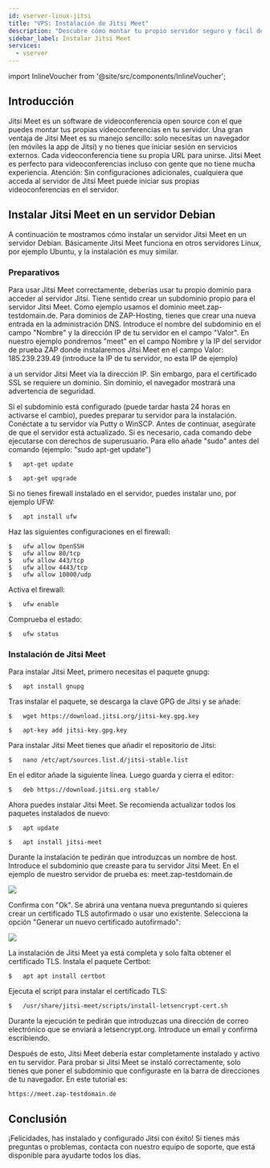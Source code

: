 ```yaml
---
id: vserver-linux-jitsi
title: "VPS: Instalación de Jitsi Meet"
description: "Descubre cómo montar tu propio servidor seguro y fácil de usar de videoconferencias Jitsi Meet en Debian para reuniones online sin complicaciones → Aprende más ahora"
sidebar_label: Instalar Jitsi Meet
services:
  - vserver
---
```


import InlineVoucher from '@site/src/components/InlineVoucher';

## Introducción

Jitsi Meet es un software de videoconferencia open source con el que puedes montar tus propias videoconferencias en tu servidor. Una gran ventaja de Jitsi Meet es su manejo sencillo: solo necesitas un navegador (en móviles la app de Jitsi) y no tienes que iniciar sesión en servicios externos. Cada videoconferencia tiene su propia URL para unirse. Jitsi Meet es perfecto para videoconferencias incluso con gente que no tiene mucha experiencia.
Atención: Sin configuraciones adicionales, cualquiera que acceda al servidor de Jitsi Meet puede iniciar sus propias videoconferencias en el servidor.

<InlineVoucher />

## Instalar Jitsi Meet en un servidor Debian

A continuación te mostramos cómo instalar un servidor Jitsi Meet en un servidor Debian. Básicamente Jitsi Meet funciona en otros servidores Linux, por ejemplo Ubuntu, y la instalación es muy similar.

### Preparativos

Para usar Jitsi Meet correctamente, deberías usar tu propio dominio para acceder al servidor Jitsi. Tiene sentido crear un subdominio propio para el servidor Jitsi Meet. Como ejemplo usamos el dominio meet.zap-testdomain.de.
Para dominios de ZAP-Hosting, tienes que crear una nueva entrada en la administración DNS. Introduce el nombre del subdominio en el campo "Nombre" y la dirección IP de tu servidor en el campo "Valor". En nuestro ejemplo pondremos "meet" en el campo Nombre y la IP del servidor de prueba ZAP donde instalaremos Jitsi Meet en el campo Valor: 185.239.239.49 (introduce la IP de tu servidor, no esta IP de ejemplo)


a un servidor Jitsi Meet vía la dirección IP. Sin embargo, para el certificado SSL se requiere un dominio. Sin dominio, el navegador mostrará una advertencia de seguridad.

Si el subdominio está configurado (puede tardar hasta 24 horas en activarse el cambio), puedes preparar tu servidor para la instalación.
Conéctate a tu servidor vía Putty o WinSCP.
Antes de continuar, asegúrate de que el servidor está actualizado. Si es necesario, cada comando debe ejecutarse con derechos de superusuario. Para ello añade "sudo" antes del comando (ejemplo: "sudo apt-get update")

```
$	apt-get update
```
```
$	apt-get upgrade
```

Si no tienes firewall instalado en el servidor, puedes instalar uno, por ejemplo UFW:
```
$	apt install ufw
```

Haz las siguientes configuraciones en el firewall:

```
$	ufw allow OpenSSH
$	ufw allow 80/tcp
$	ufw allow 443/tcp
$	ufw allow 4443/tcp
$	ufw allow 10000/udp
```

Activa el firewall:
```
$	ufw enable
```

Comprueba el estado:
```
$	ufw status
```

### Instalación de Jitsi Meet

Para instalar Jitsi Meet, primero necesitas el paquete gnupg:
```
$	apt install gnupg
```

Tras instalar el paquete, se descarga la clave GPG de Jitsi y se añade:
```
$	wget https://download.jitsi.org/jitsi-key.gpg.key
```
```
$	apt-key add jitsi-key.gpg.key
```

Para instalar Jitsi Meet tienes que añadir el repositorio de Jitsi:
```
$	nano /etc/apt/sources.list.d/jitsi-stable.list
```

En el editor añade la siguiente línea. Luego guarda y cierra el editor:
```
$	deb https://download.jitsi.org stable/
```

Ahora puedes instalar Jitsi Meet. Se recomienda actualizar todos los paquetes instalados de nuevo:
```
$	apt update
```
```
$	apt install jitsi-meet
```

Durante la instalación te pedirán que introduzcas un nombre de host. Introduce el subdominio que creaste para tu servidor Jitsi Meet. En el ejemplo de nuestro servidor de prueba es: meet.zap-testdomain.de

![](https://screensaver01.zap-hosting.com/index.php/s/oBEDBDx6GqzAoFa/preview)


Confirma con "Ok". Se abrirá una ventana nueva preguntando si quieres crear un certificado TLS autofirmado o usar uno existente. Selecciona la opción "Generar un nuevo certificado autofirmado":

![](https://screensaver01.zap-hosting.com/index.php/s/jcr84boZHiakNDS/preview)


La instalación de Jitsi Meet ya está completa y solo falta obtener el certificado TLS.
Instala el paquete Certbot:
```
$	apt apt install certbot
```

Ejecuta el script para instalar el certificado TLS:
```
$	/usr/share/jitsi-meet/scripts/install-letsencrypt-cert.sh
```

Durante la ejecución te pedirán que introduzcas una dirección de correo electrónico que se enviará a letsencrypt.org. Introduce un email y confirma escribiendo.


Después de esto, Jitsi Meet debería estar completamente instalado y activo en tu servidor. Para probar si Jitsi Meet se instaló correctamente, solo tienes que poner el subdominio que configuraste en la barra de direcciones de tu navegador. En este tutorial es:
```
https://meet.zap-testdomain.de
```



## Conclusión

¡Felicidades, has instalado y configurado Jitsi con éxito! Si tienes más preguntas o problemas, contacta con nuestro equipo de soporte, que está disponible para ayudarte todos los días.

<InlineVoucher />